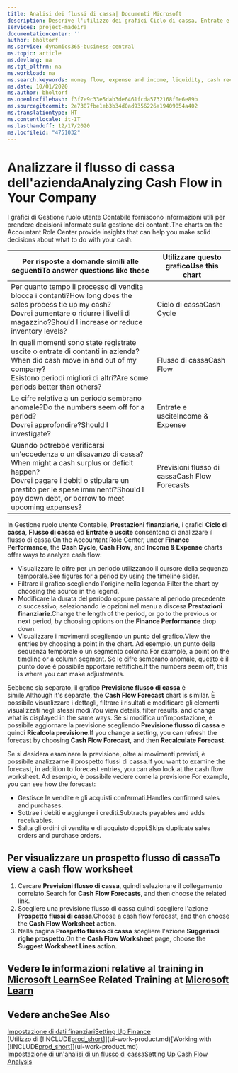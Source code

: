```yaml
---
title: Analisi dei flussi di cassa| Documenti Microsoft
description: Descrive l'utilizzo dei grafici Ciclo di cassa, Entrate e uscite, Flusso di cassa e Previsione flusso di cassa per analizzare i flussi di denaro passati e futuri in entrata e in uscita dalla società.
services: project-madeira
documentationcenter: ''
author: bholtorf
ms.service: dynamics365-business-central
ms.topic: article
ms.devlang: na
ms.tgt_pltfrm: na
ms.workload: na
ms.search.keywords: money flow, expense and income, liquidity, cash receipts minus cash payments, Cartera
ms.date: 10/01/2020
ms.author: bholtorf
ms.openlocfilehash: f3f7e9c33e5dab3de6461fcda5732168f0e6e89b
ms.sourcegitcommit: 2e7307fbe1eb3b34d0ad9356226a19409054a402
ms.translationtype: HT
ms.contentlocale: it-IT
ms.lasthandoff: 12/17/2020
ms.locfileid: "4751032"
---
```

# <a name="analyzing-cash-flow-in-your-company"></a><span data-ttu-id="c033c-103">Analizzare il flusso di cassa dell'azienda</span><span class="sxs-lookup"><span data-stu-id="c033c-103">Analyzing Cash Flow in Your Company</span></span>
<span data-ttu-id="c033c-104">I grafici di Gestione ruolo utente Contabile forniscono informazioni utili per prendere decisioni informate sulla gestione dei contanti.</span><span class="sxs-lookup"><span data-stu-id="c033c-104">The charts on the Accountant Role Center provide insights that can help you make solid decisions about what to do with your cash.</span></span>  

| <span data-ttu-id="c033c-105">Per risposte a domande simili alle seguenti</span><span class="sxs-lookup"><span data-stu-id="c033c-105">To answer questions like these</span></span> | <span data-ttu-id="c033c-106">Utilizzare questo grafico</span><span class="sxs-lookup"><span data-stu-id="c033c-106">Use this chart</span></span> |
| --- | --- |
| <span data-ttu-id="c033c-107">Per quanto tempo il processo di vendita blocca i contanti?</span><span class="sxs-lookup"><span data-stu-id="c033c-107">How long does the sales process tie up my cash?</span></span></br> <span data-ttu-id="c033c-108">Dovrei aumentare o ridurre i livelli di magazzino?</span><span class="sxs-lookup"><span data-stu-id="c033c-108">Should I increase or reduce inventory levels?</span></span> |<span data-ttu-id="c033c-109">Ciclo di cassa</span><span class="sxs-lookup"><span data-stu-id="c033c-109">Cash Cycle</span></span> |
| <span data-ttu-id="c033c-110">In quali momenti sono state registrate uscite o entrate di contanti in azienda?</span><span class="sxs-lookup"><span data-stu-id="c033c-110">When did cash move in and out of my company?</span></span></br> <span data-ttu-id="c033c-111">Esistono periodi migliori di altri?</span><span class="sxs-lookup"><span data-stu-id="c033c-111">Are some periods better than others?</span></span> |<span data-ttu-id="c033c-112">Flusso di cassa</span><span class="sxs-lookup"><span data-stu-id="c033c-112">Cash Flow</span></span> |
| <span data-ttu-id="c033c-113">Le cifre relative a un periodo sembrano anomale?</span><span class="sxs-lookup"><span data-stu-id="c033c-113">Do the numbers seem off for a period?</span></span></br> <span data-ttu-id="c033c-114">Dovrei approfondire?</span><span class="sxs-lookup"><span data-stu-id="c033c-114">Should I investigate?</span></span> |<span data-ttu-id="c033c-115">Entrate e uscite</span><span class="sxs-lookup"><span data-stu-id="c033c-115">Income & Expense</span></span> |
| <span data-ttu-id="c033c-116">Quando potrebbe verificarsi un'eccedenza o un disavanzo di cassa?</span><span class="sxs-lookup"><span data-stu-id="c033c-116">When might a cash surplus or deficit happen?</span></span></br> <span data-ttu-id="c033c-117">Dovrei pagare i debiti o stipulare un prestito per le spese imminenti?</span><span class="sxs-lookup"><span data-stu-id="c033c-117">Should I pay down debt, or borrow to meet upcoming expenses?</span></span> |<span data-ttu-id="c033c-118">Previsioni flusso di cassa</span><span class="sxs-lookup"><span data-stu-id="c033c-118">Cash Flow Forecasts</span></span> |

<span data-ttu-id="c033c-119">In Gestione ruolo utente Contabile, **Prestazioni finanziarie**, i grafici **Ciclo di cassa**, **Flusso di cassa** ed **Entrate e uscite** consentono di analizzare il flusso di cassa.</span><span class="sxs-lookup"><span data-stu-id="c033c-119">On the Accountant Role Center, under **Finance Performance**, the **Cash Cycle**, **Cash Flow**, and **Income & Expense** charts offer ways to analyze cash flow:</span></span>  

* <span data-ttu-id="c033c-120">Visualizzare le cifre per un periodo utilizzando il cursore della sequenza temporale.</span><span class="sxs-lookup"><span data-stu-id="c033c-120">See figures for a period by using the timeline slider.</span></span>  
* <span data-ttu-id="c033c-121">Filtrare il grafico scegliendo l'origine nella legenda.</span><span class="sxs-lookup"><span data-stu-id="c033c-121">Filter the chart by choosing the source in the legend.</span></span>  
* <span data-ttu-id="c033c-122">Modificare la durata del periodo oppure passare al periodo precedente o successivo, selezionando le opzioni nel menu a discesa **Prestazioni finanziarie**.</span><span class="sxs-lookup"><span data-stu-id="c033c-122">Change the length of the period, or go to the previous or next period, by choosing options on the **Finance Performance** drop down.</span></span>  
* <span data-ttu-id="c033c-123">Visualizzare i movimenti scegliendo un punto del grafico.</span><span class="sxs-lookup"><span data-stu-id="c033c-123">View the entries by choosing a point in the chart.</span></span> <span data-ttu-id="c033c-124">Ad esempio, un punto della sequenza temporale o un segmento colonna.</span><span class="sxs-lookup"><span data-stu-id="c033c-124">For example, a point on the timeline or a column segment.</span></span> <span data-ttu-id="c033c-125">Se le cifre sembrano anomale, questo è il punto dove è possibile apportare rettifiche.</span><span class="sxs-lookup"><span data-stu-id="c033c-125">If the numbers seem off, this is where you can make adjustments.</span></span>  

<span data-ttu-id="c033c-126">Sebbene sia separato, il grafico **Previsione flusso di cassa** è simile.</span><span class="sxs-lookup"><span data-stu-id="c033c-126">Although it's separate, the **Cash Flow Forecast** chart is similar.</span></span> <span data-ttu-id="c033c-127">È possibile visualizzare i dettagli, filtrare i risultati e modificare gli elementi visualizzati negli stessi modi.</span><span class="sxs-lookup"><span data-stu-id="c033c-127">You view details, filter results, and change what is displayed in the same ways.</span></span> <span data-ttu-id="c033c-128">Se si modifica un'impostazione, è possibile aggiornare la previsione scegliendo **Previsione flusso di cassa** e quindi **Ricalcola previsione**.</span><span class="sxs-lookup"><span data-stu-id="c033c-128">If you change a setting, you can refresh the forecast by choosing **Cash Flow Forecast**, and then **Recalculate Forecast**.</span></span>

<span data-ttu-id="c033c-129">Se si desidera esaminare la previsione, oltre ai movimenti previsti, è possibile analizzarne il prospetto flussi di cassa.</span><span class="sxs-lookup"><span data-stu-id="c033c-129">If you want to examine the forecast, in addition to forecast entries, you can also look at the cash flow worksheet.</span></span> <span data-ttu-id="c033c-130">Ad esempio, è possibile vedere come la previsione:</span><span class="sxs-lookup"><span data-stu-id="c033c-130">For example, you can see how the forecast:</span></span>

* <span data-ttu-id="c033c-131">Gestisce le vendite e gli acquisti confermati.</span><span class="sxs-lookup"><span data-stu-id="c033c-131">Handles confirmed sales and purchases.</span></span>  
* <span data-ttu-id="c033c-132">Sottrae i debiti e aggiunge i crediti.</span><span class="sxs-lookup"><span data-stu-id="c033c-132">Subtracts payables and adds receivables.</span></span>  
* <span data-ttu-id="c033c-133">Salta gli ordini di vendita e di acquisto doppi.</span><span class="sxs-lookup"><span data-stu-id="c033c-133">Skips duplicate sales orders and purchase orders.</span></span>  

## <a name="to-view-a-cash-flow-worksheet"></a><span data-ttu-id="c033c-134">Per visualizzare un prospetto flusso di cassa</span><span class="sxs-lookup"><span data-stu-id="c033c-134">To view a cash flow worksheet</span></span>
1. <span data-ttu-id="c033c-135">Cercare **Previsioni flusso di cassa**, quindi selezionare il collegamento correlato.</span><span class="sxs-lookup"><span data-stu-id="c033c-135">Search for **Cash Flow Forecasts**, and then choose the related link.</span></span>  
2. <span data-ttu-id="c033c-136">Scegliere una previsione flusso di cassa quindi scegliere l'azione **Prospetto flussi di cassa**.</span><span class="sxs-lookup"><span data-stu-id="c033c-136">Choose a cash flow forecast, and then choose the **Cash Flow Worksheet** action.</span></span>  
3. <span data-ttu-id="c033c-137">Nella pagina **Prospetto flusso di cassa** scegliere l'azione **Suggerisci righe prospetto**.</span><span class="sxs-lookup"><span data-stu-id="c033c-137">On the **Cash Flow Worksheet** page, choose the **Suggest Worksheet Lines** action.</span></span>  

## <a name="see-related-training-at-microsoft-learn"></a><span data-ttu-id="c033c-138">Vedere le informazioni relative al training in [Microsoft Learn](/learn/modules/forecast-cash-flow-dynamics-365-business-central/index)</span><span class="sxs-lookup"><span data-stu-id="c033c-138">See Related Training at [Microsoft Learn](/learn/modules/forecast-cash-flow-dynamics-365-business-central/index)</span></span>

## <a name="see-also"></a><span data-ttu-id="c033c-139">Vedere anche</span><span class="sxs-lookup"><span data-stu-id="c033c-139">See Also</span></span>
[<span data-ttu-id="c033c-140">Impostazione di dati finanziari</span><span class="sxs-lookup"><span data-stu-id="c033c-140">Setting Up Finance</span></span>](finance-setup-finance.md)  
<span data-ttu-id="c033c-141">[Utilizzo di [!INCLUDE[prod_short](includes/prod_short.md)]](ui-work-product.md)</span><span class="sxs-lookup"><span data-stu-id="c033c-141">[Working with [!INCLUDE[prod_short](includes/prod_short.md)]](ui-work-product.md)</span></span>  
[<span data-ttu-id="c033c-142">Impostazione di un'analisi di un flusso di cassa</span><span class="sxs-lookup"><span data-stu-id="c033c-142">Setting Up Cash Flow Analysis</span></span>](finance-setup-cash-flow-analyses.md)  
